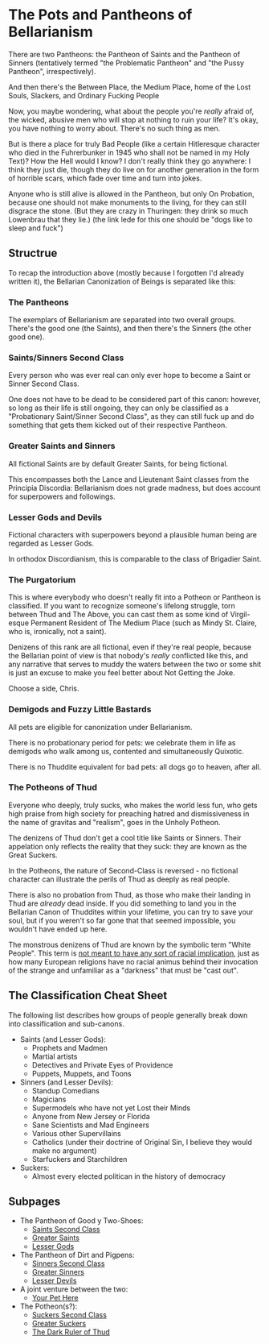 # The Pots and Pantheons of Bellarianism

There are two Pantheons: the Pantheon of Saints and the Pantheon of Sinners (tentatively termed "the Problematic Pantheon" and "the Pussy Pantheon", irrespectively).

And then there's the Between Place, the Medium Place, home of the Lost Souls, Slackers, and Ordinary Fucking People

Now, you maybe wondering, what about the people you're *really* afraid of, the wicked, abusive men who will stop at nothing to ruin your life? It's okay, you have nothing to worry about. There's no such thing as men.

But is there a place for truly Bad People (like a certain Hitleresque character who died in the Fuhrerbunker in 1945 who shall not be named in my Holy Text)? How the Hell would I know? I don't really think they go anywhere: I think they just die, though they do live on for another generation in the form of horrible scars, which fade over time and turn into jokes.

Anyone who is still alive is allowed in the Pantheon, but only On Probation, because one should not make monuments to the living, for they can still disgrace the stone. (But they are crazy in Thuringen: they drink so much Lowenbrau that they lie.) (the link lede for this one should be "dogs like to sleep and fuck")

## Structrue

To recap the introduction above (mostly because I forgotten I'd already written it), the Bellarian Canonization of Beings is separated like this:

### The Pantheons

The exemplars of Bellarianism are separated into two overall groups. There's the good one (the Saints), and then there's the Sinners (the other good one).

### Saints/Sinners Second Class

Every person who was ever real can only ever hope to become a Saint or Sinner Second Class.

One does not have to be dead to be considered part of this canon: however, so long as their life is still ongoing, they can only be classified as a "Probationary Saint/Sinner Second Class", as they can still fuck up and do something that gets them kicked out of their respective Pantheon.

### Greater Saints and Sinners

All fictional Saints are by default Greater Saints, for being fictional.

This encompasses both the Lance and Lieutenant Saint classes from the Principia Discordia: Bellarianism does not grade madness, but does account for superpowers and followings.

### Lesser Gods and Devils

Fictional characters with superpowers beyond a plausible human being are regarded as Lesser Gods.

In orthodox Discordianism, this is comparable to the class of Brigadier Saint.

### The Purgatorium

This is where everybody who doesn't really fit into a Potheon or Pantheon is classified. If you want to recognize someone's lifelong struggle, torn between Thud and The Above, you can cast them as some kind of Virgil-esque Permanent Resident of The Medium Place (such as Mindy St. Claire, who is, ironically, not a saint).

Denizens of this rank are all fictional, even if they're real people, because the Bellarian point of view is that nobody's *really* conflicted like this, and any narrative that serves to muddy the waters between the two or some shit is just an excuse to make you feel better about Not Getting the Joke.

Choose a side, Chris.

### Demigods and Fuzzy Little Bastards

All pets are eligible for canonization under Bellarianism.

There is no probationary period for pets: we celebrate them in life as demigods who walk among us, contented and simultaneously Quixotic.

There is no Thuddite equivalent for bad pets: all dogs go to heaven, after all.

### The Potheons of Thud

Everyone who deeply, truly sucks, who makes the world less fun, who gets high praise from high society for preaching hatred and dismissiveness in the name of gravitas and "realism", goes in the Unholy Potheon.

The denizens of Thud don't get a cool title like Saints or Sinners. Their appelation only reflects the reality that they suck: they are known as the Great Suckers.

In the Potheons, the nature of Second-Class is reversed - no fictional character can illustrate the perils of Thud as deeply as real people.

There is also no probation from Thud, as those who make their landing in Thud are *already* dead inside. If you did something to land you in the Bellarian Canon of Thuddites within your lifetime, you can try to save your soul, but if you weren't so far gone that that seemed impossible, you wouldn't have ended up here.

The monstrous denizens of Thud are known by the symbolic term "White People". This term is [not meant to have any sort of racial implication][Great Satan], just as how many European religions have no racial animus behind their invocation of the strange and unfamiliar as a "darkness" that must be "cast out".

[Great Satan]: https://youtu.be/hRQkC2FDXuw?t=115

## The Classification Cheat Sheet

The following list describes how groups of people generally break down into classification and sub-canons.

- Saints (and Lesser Gods):
  - Prophets and Madmen
  - Martial artists
  - Detectives and Private Eyes of Providence
  - Puppets, Muppets, and Toons
- Sinners (and Lesser Devils):
  - Standup Comedians
  - Magicians
  - Supermodels who have not yet Lost their Minds
  - Anyone from New Jersey or Florida
  - Sane Scientists and Mad Engineers
  - Various other Supervillains
  - Catholics (under their doctrine of Original Sin, I believe they would make no argument)
  - Starfuckers and Starchildren
- Suckers:
  - Almost every elected politican in the history of democracy

## Subpages

- The Pantheon of Good y Two-Shoes:
  - [Saints Second Class][]
  - [Greater Saints][]
  - [Lesser Gods][]
- The Pantheon of Dirt and Pigpens:
  - [Sinners Second Class][]
  - [Greater Sinners][]
  - [Lesser Devils][]
- A joint venture between the two:
  - [Your Pet Here][]
- The Potheon(s?):
  - [Suckers Second Class][]
  - [Greater Suckers][]
  - [The Dark Ruler of Thud][Kissinger]

[Saints Second Class]: 3bfd0d4a-9f79-415f-91e9-54afd6a696cb.md
[Greater Saints]: 292a6af8-0cd1-4b08-87d1-4df69b16819f.md
[Lesser Gods]: 51c82f25-a449-4c5f-8ed8-f5ddd5e8151f.md
[Sinners Second Class]: 9477699c-c9c3-46b4-93d8-2ddc99ebfbe4.md
[Greater Sinners]: a36a0690-be51-43aa-95fb-333f373375a0.md
[Lesser Devils]: 89c8e0a5-4810-4ddb-8a8b-0a438f3e0822.md
[Your Pet Here]: d1cd4d45-40db-44a4-8cd7-6f4b95e4ce07.md
[Suckers Second Class]: 357ba02d-d9a3-4222-9839-2eacde03001f.md
[Greater Suckers]: dcd2149b-b80d-45a1-81ba-8148b4786d10.md
[Kissinger]: 0673f5b7-acc7-4399-9b4a-5d221e4d9a15.md
